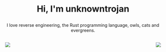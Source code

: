 # <p style="text-align: center;">__Hi, I'm unknowntrojan__</p>

<p style="text-align: center;">
I love reverse engineering, the Rust programming language, owls, cats and evergreens.
</p>

<br/>
  <img align="left" src="https://github-readme-stats.vercel.app/api?username=unknowntrojan&show_icons=true&theme=github_dark" />

  <img align="right" src="https://github-readme-stats.vercel.app/api/top-langs/?username=unknowntrojan&show_icons=true&theme=github_dark&langs_count=4&layout=compact&hide=ruby,liquid,javascript,css" />
</a>
